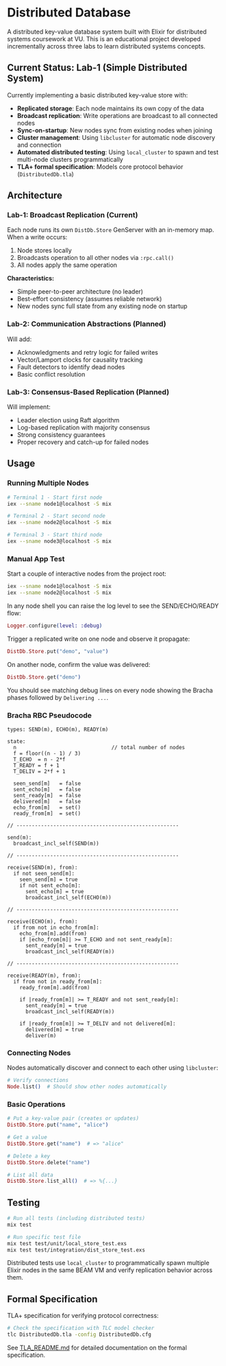 # Distributed Database

A distributed key-value database system built with Elixir for distributed systems coursework at VU. This is an educational project developed incrementally across three labs to learn distributed systems concepts.

## Current Status: Lab-1 (Simple Distributed System)

Currently implementing a basic distributed key-value store with:
- **Replicated storage**: Each node maintains its own copy of the data
- **Broadcast replication**: Write operations are broadcast to all connected nodes
- **Sync-on-startup**: New nodes sync from existing nodes when joining
- **Cluster management**: Using `libcluster` for automatic node discovery and connection
- **Automated distributed testing**: Using `local_cluster` to spawn and test multi-node clusters programmatically
- **TLA+ formal specification**: Models core protocol behavior (`DistributedDb.tla`)

## Architecture

### Lab-1: Broadcast Replication (Current)
Each node runs its own `DistDb.Store` GenServer with an in-memory map. When a write occurs:
1. Node stores locally
2. Broadcasts operation to all other nodes via `:rpc.call()`
3. All nodes apply the same operation

**Characteristics:**
- Simple peer-to-peer architecture (no leader)
- Best-effort consistency (assumes reliable network)
- New nodes sync full state from any existing node on startup

### Lab-2: Communication Abstractions (Planned)
Will add:
- Acknowledgments and retry logic for failed writes
- Vector/Lamport clocks for causality tracking
- Fault detectors to identify dead nodes
- Basic conflict resolution

### Lab-3: Consensus-Based Replication (Planned)
Will implement:
- Leader election using Raft algorithm
- Log-based replication with majority consensus
- Strong consistency guarantees
- Proper recovery and catch-up for failed nodes

## Usage

### Running Multiple Nodes

```bash
# Terminal 1 - Start first node
iex --sname node1@localhost -S mix

# Terminal 2 - Start second node
iex --sname node2@localhost -S mix

# Terminal 3 - Start third node
iex --sname node3@localhost -S mix
```

### Manual App Test

Start a couple of interactive nodes from the project root:

```bash
iex --sname node1@localhost -S mix
iex --sname node2@localhost -S mix
```

In any node shell you can raise the log level to see the SEND/ECHO/READY flow:

```elixir
Logger.configure(level: :debug)
```

Trigger a replicated write on one node and observe it propagate:

```elixir
DistDb.Store.put("demo", "value")
```

On another node, confirm the value was delivered:

```elixir
DistDb.Store.get("demo")
```

You should see matching debug lines on every node showing the Bracha phases followed by `Delivering ...`.

### Bracha RBC Pseudocode

```
types: SEND(m), ECHO(m), READY(m)

state:
  n                               // total number of nodes
  f = floor((n - 1) / 3)
  T_ECHO  = n - 2*f
  T_READY = f + 1
  T_DELIV = 2*f + 1

  seen_send[m]   = false
  sent_echo[m]   = false
  sent_ready[m]  = false
  delivered[m]   = false
  echo_from[m]   = set()
  ready_from[m]  = set()

// -----------------------------------------------------

send(m):
  broadcast_incl_self(SEND(m))

// -----------------------------------------------------

receive(SEND(m), from):
  if not seen_send[m]:
    seen_send[m] = true
    if not sent_echo[m]:
      sent_echo[m] = true
      broadcast_incl_self(ECHO(m))

// -----------------------------------------------------

receive(ECHO(m), from):
  if from not in echo_from[m]:
    echo_from[m].add(from)
    if |echo_from[m]| >= T_ECHO and not sent_ready[m]:
      sent_ready[m] = true
      broadcast_incl_self(READY(m))

// -----------------------------------------------------

receive(READY(m), from):
  if from not in ready_from[m]:
    ready_from[m].add(from)

    if |ready_from[m]| >= T_READY and not sent_ready[m]:
      sent_ready[m] = true
      broadcast_incl_self(READY(m))

    if |ready_from[m]| >= T_DELIV and not delivered[m]:
      delivered[m] = true
      deliver(m)
```

### Connecting Nodes

Nodes automatically discover and connect to each other using `libcluster`:

```elixir
# Verify connections
Node.list()  # Should show other nodes automatically
```

### Basic Operations

```elixir
# Put a key-value pair (creates or updates)
DistDb.Store.put("name", "alice")

# Get a value
DistDb.Store.get("name")  # => "alice"

# Delete a key
DistDb.Store.delete("name")

# List all data
DistDb.Store.list_all()  # => %{...}
```

## Testing

```bash
# Run all tests (including distributed tests)
mix test

# Run specific test file
mix test test/unit/local_store_test.exs
mix test test/integration/dist_store_test.exs
```

Distributed tests use `local_cluster` to programmatically spawn multiple Elixir nodes in the same BEAM VM and verify replication behavior across them.

## Formal Specification

TLA+ specification for verifying protocol correctness:

```bash
# Check the specification with TLC model checker
tlc DistributedDb.tla -config DistributedDb.cfg
```

See [TLA_README.md](TLA_README.md) for detailed documentation on the formal specification.
